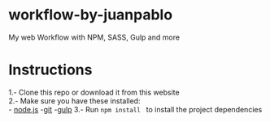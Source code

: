 # workflow-by-juanpablo
My web Workflow with NPM, SASS, Gulp and more

# Instructions    
1.- Clone this repo or download it from this website  
2.- Make sure you have these installed:  
		- [node.js](http://nodejs.org/)
		-[git](http://git-scm.com/)
		-[gulp](http://gulpjs.com/)
3.- Run `npm install ` to install the project dependencies    